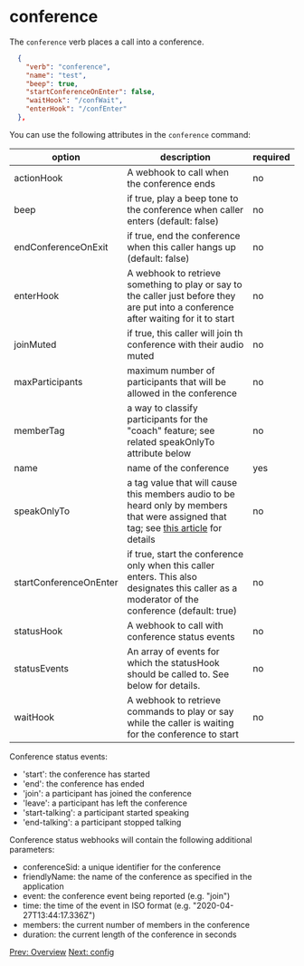 # conference

The `conference` verb places a call into a conference.
```json
  {
    "verb": "conference",
    "name": "test",
    "beep": true,
    "startConferenceOnEnter": false,
    "waitHook": "/confWait",
    "enterHook": "/confEnter"   
  },
```
You can use the following attributes in the `conference` command:

| option        | description | required  |
| ------------- |-------------| -----|
| actionHook | A webhook to call when the conference ends | no |
| beep | if true, play a beep tone to the conference when caller enters (default: false) | no |
| endConferenceOnExit | if true, end the conference when this caller hangs up (default: false) | no |
| enterHook | A webhook to retrieve something to play or say to the caller just before they are put into a conference after waiting for it to start| no |
| joinMuted | if true, this caller will join th conference with their audio muted | no |
| maxParticipants | maximum number of participants that will be allowed in the conference | no |
| memberTag | a way to classify participants for the "coach" feature; see related speakOnlyTo attribute below | no |
| name | name of the conference | yes |
| speakOnlyTo | a tag value that will cause this members audio to be heard only by members that were assigned that tag; see [this article](/docs/supporting-articles/conferencing-coach-mode) for details | no |
| startConferenceOnEnter | if true, start the conference only when this caller enters.  This also designates this caller as a moderator of the conference (default: true) | no |
| statusHook | A webhook to call with conference status events | no |
| statusEvents | An array of events for which the statusHook should be called to. See below for details. | no | 
| waitHook | A webhook to retrieve commands to play or say while the caller is waiting for the conference to start | no |

Conference status events:

- 'start': the conference has started
- 'end': the conference has ended
- 'join': a participant has joined the conference
- 'leave': a participant has left the conference
- 'start-talking': a participant started speaking
- 'end-talking': a participant stopped talking

Conference status webhooks will contain the following additional parameters:

- conferenceSid: a unique identifier for the conference
- friendlyName: the name of the conference as specified in the application
- event: the conference event being reported (e.g. "join")
- time: the time of the event in ISO format (e.g. "2020-04-27T13:44:17.336Z")
- members: the current number of members in the conference
- duration: the current length of the conference in seconds

<p class="flex">
<a href="/docs/webhooks/overview">Prev: Overview</a>
<a href="/docs/webhooks/config">Next: config</a>
</p>
